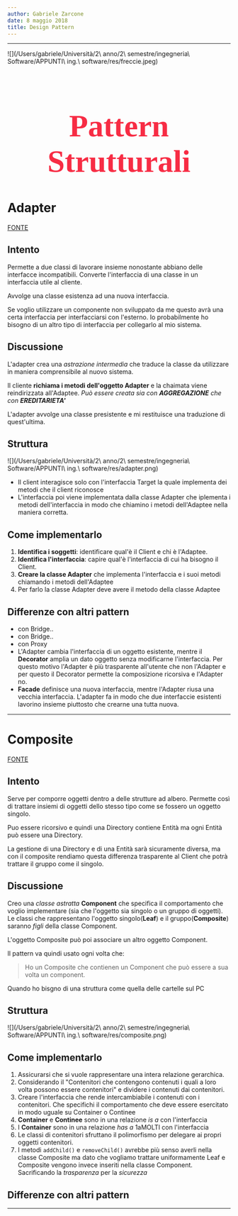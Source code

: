 ```yaml
---
author: Gabriele Zarcone
date: 8 maggio 2018
title: Design Pattern
---
```

---------------------------------------------

<style>
    @import url('https://fonts.googleapis.com/css?family=Lobster|Muli');
    .titoliPattern {
        font-family:Lobster;
        color:#f72c44;
        font-size:500%;
        text-align: center;
    }
</style>

![](/Users/gabriele/Università/2\ anno/2\ semestre/ingegneria\ Software/APPUNTI\ ing.\ software/res/freccie.jpeg)

<h1 class="titoliPattern">Pattern Strutturali</h1>

# Adapter

[FONTE](https://sourcemaking.com/design_patterns/adapter)

## Intento

Permette a due classi di lavorare insieme nonostante abbiano delle interfacce incompatibili. Converte l'interfaccia di una classe in un interfaccia utile al cliente.

Avvolge una classe esistenza ad una nuova interfaccia.

Se voglio utilizzare un componente non sviluppato da me questo avrà una certa interfaccia per interfacciarsi con l'esterno. Io probabilmente ho bisogno di un altro tipo di interfaccia per collegarlo al mio sistema. 

## Discussione

L'adapter crea una *astrazione intermedia* che traduce la classe da utilizzare in maniera comprensibile al nuovo sistema. 

Il cliente **richiama i metodi dell'oggetto Adapter** e la chaimata viene reindirizzata all'Adaptee. *Può essere creata sia con **AGGREGAZIONE** che con **EREDITARIETA'***

L'adapter avvolge una classe presistente e mi restituisce una traduzione di quest'ultima. 

## Struttura

![](/Users/gabriele/Università/2\ anno/2\ semestre/ingegneria\ Software/APPUNTI\ ing.\ software/res/adapter.png)

* Il client interagisce solo con l'interfaccia Target la quale implementa dei metodi che il client riconosce
* L'interfaccia poi viene implementata dalla classe Adapter che iplementa i metodi dell'interfaccia in modo che chiamino i metodi dell'Adaptee nella maniera corretta. 

## Come implementarlo

1. **Identifica i soggetti**: identificare qual'è il Client e chi è l'Adaptee.
2. **Identifica l'interfaccia**: capire qual'è l'interfaccia di cui ha bisogno il Client.
3. **Creare la classe Adapter** che implementa l'interfaccia e i suoi metodi chiamando i metodi dell'Adaptee
4. Per farlo la classe Adapter deve avere il metodo della classe Adaptee

## Differenze con altri pattern

* con Bridge..
* con Bridge..
* con Proxy
* L'Adapter cambia l'interfaccia di un oggetto esistente, mentre il **Decorator** amplia un dato oggetto senza modificarne l'interfaccia. Per questo motivo l'Adapter è più trasparente all'utente che non l'Adapter e per questo il Decorator permette la composizione ricorsiva e l'Adapter no. 
* **Facade** definisce una nuova interfaccia, mentre l'Adapter riusa una vecchia interfaccia. L'adapter fa in modo che due interfaccie esistenti lavorino insieme piuttosto che crearne una tutta nuova. 


---

# Composite

[FONTE](https://sourcemaking.com/design_patterns/composite)

## Intento

Serve per comporre oggetti dentro a delle strutture ad albero. Permette così di trattare insiemi di oggetti dello stesso tipo come se fossero un oggetto singolo. 

Puo essere ricorsivo e quindi una Directory contiene Entità ma ogni Entità può essere una Directory. 

La gestione di una Directory e di una Entità sarà sicuramente diversa, ma con il composite rendiamo questa differenza trasparente al Client che potrà trattare il gruppo come il singolo. 

## Discussione

Creo una *classe astratta* **Component** che specifica il comportamento che voglio implementare (sia che l'oggetto sia singolo o un gruppo di oggetti). Le classi che rappresentano l'oggetto singolo(**Leaf**) e il gruppo(**Composite**) saranno *figli* della classe Component.

L'oggetto Composite può poi associare un altro oggetto Component. 

Il pattern va quindi usato ogni volta che:

> Ho un Composite che contienen un Component che può essere a sua volta un component.

Quando ho bisgno di una struttura come quella delle cartelle sul PC




## Struttura

![](/Users/gabriele/Università/2\ anno/2\ semestre/ingegneria\ Software/APPUNTI\ ing.\ software/res/composite.png)

 

## Come implementarlo

1. Assicurarsi che si vuole rappresentare una intera relazione gerarchica.
2. Considerando il "Contenitori che contengono contenuti i quali a loro volta possono essere contenitori" e dividere i contenuti dai contenitori. 
3. Creare l'interfaccia che rende intercambiabile i contenuti con i contenitori. Che specifichi il comportamento che deve essere esercitato in modo uguale su Container o Continee
4.  **Container** e **Continee** sono in una relazione *is a* con l'interfaccia
5. I **Container**  sono in una relazione *has a* 1aMOLTI con l'interfaccia
6.  Le classi di contenitori sfruttano il polimorfismo per delegare ai propri oggetti contenitori.
7. I metodi `addChild()` e `removeChild()` avrebbe più senso averli nella classe Composite ma dato che vogliamo trattare uniformamente Leaf e Composite  vengono invece inseriti nella classe Component. Sacrificando la *trasparenza* per la *sicurezza*

## Differenze con altri pattern






-------------------------------------------------------------------